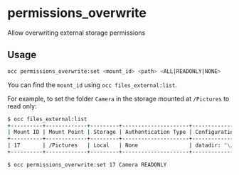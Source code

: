 # permissions_overwrite

Allow overwriting external storage permissions

## Usage

```bash
occ permissions_overwrite:set <mount_id> <path> <ALL|READONLY|NONE>
```

You can find the `mount_id` using `occ files_external:list`.

For example, to set the folder `Camera` in the storage mounted at `/Pictures` to read only:

```bash
$ occ files_external:list                                                                                                                                                     360ms  do 12 nov 2020 20:26:07 CET
+----------+-------------+---------+---------------------+------------------------------------+---------+------------------+-------------------+
| Mount ID | Mount Point | Storage | Authentication Type | Configuration                      | Options | Applicable Users | Applicable Groups |
+----------+-------------+---------+---------------------+------------------------------------+---------+------------------+-------------------+
| 17       | /Pictures   | Local   | None                | datadir: "\/data\/Pictures"        |         | All              |                   |
+----------+-------------+---------+---------------------+------------------------------------+---------+------------------+-------------------+

$ occ permissions_overwrite:set 17 Camera READONLY

```
